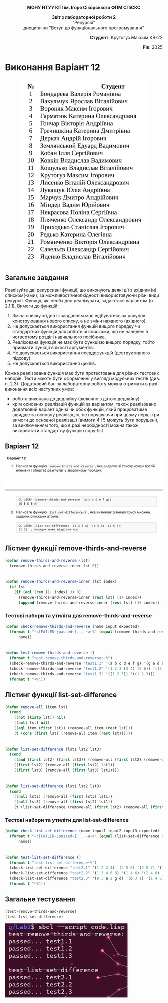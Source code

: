<p align="center"><b>МОНУ НТУУ КПІ ім. Ігоря Сікорського ФПМ СПіСКС</b></p>
<p align="center">
<b>Звіт з лабораторної роботи 2</b><br/>
"Рекурсія"<br/>
дисципліни "Вступ до функціонального програмування"
</p>
<p align="right"><b>Студент</b>: Крутогуз Максим КВ-22</p>
<p align="right"><b>Рік</b>: 2025</p>

# Виконання Варіант 12
<p align="center">
<img src="img/variants.png">
</p>


## Загальне завдання
Реалізуйте дві рекурсивні функції, що виконують деякі дії з вхідним(и) списком(-ами), за
можливості/необхідності використовуючи різні види рекурсії. Функції, які необхідно
реалізувати, задаються варіантом (п. 2.1.1). Вимоги до функцій:

1. Зміна списку згідно із завданням має відбуватись за рахунок конструювання нового
списку, а не зміни наявного (вхідного).
2. Не допускається використання функцій вищого порядку чи стандартних функцій
для роботи зі списками, що не наведені в четвертому розділі навчального
посібника.
3. Реалізована функція не має бути функцією вищого порядку, тобто приймати функції
в якості аргументів.
4. Не допускається використання псевдофункцій (деструктивного підходу).
5. Не допускається використання циклів.

Кожна реалізована функція має бути протестована для різних тестових наборів. Тести
мають бути оформленні у вигляді модульних тестів (див. п. 2.3).
Додатковий бал за лабораторну роботу можна отримати в разі виконання всіх наступних
умов:

* робота виконана до дедлайну (включно з датою дедлайну)
* крім основних реалізацій функцій за варіантом, також реалізовано додатковий
варіант однієї чи обох функцій, який працюватиме швидше за основну реалізацію,
не порушуючи при цьому перші три вимоги до основної реалізації (вимоги 4 і 5
можуть бути порушені), за виключенням того, що в разі необхідності можна також
використати стандартну функцію copy-list
## Варіант 12
<img src="img/12variant.png" />

## Лістинг функції remove-thirds-and-reverse
```lisp
(defun remove-thirds-and-reverse (lst)
  (remove-thirds-and-reverse-inner lst 0))


(defun remove-thirds-and-reverse-inner (lst index)
  (if lst
    (if (eql (rem (1+ index) 3) 0)
      (remove-thirds-and-reverse-inner (rest lst) (1+ index))
      (append (remove-thirds-and-reverse-inner (rest lst) (1+ index)) (list (first lst))))))
```
### Тестові набори та утиліти для remove-thirds-and-reverse
```lisp
(defun check-remove-thirds-and-reverse (name input expected)
  (format t "~:[FAILED~;passed~]... ~a~%" (equal (remove-thirds-and-reverse input) expected)
	  name))


(defun test-remove-thirds-and-reverse ()
  (format t "test-remove-thirds-and-reverse:~%")
  (check-remove-thirds-and-reverse "test1.1" '(a b c d e f g) '(g e d b a))
  (check-remove-thirds-and-reverse "test1.2" '(1 2 3 (3 4) (5 6)) '((5 6) (3 4) 2 1))
  (check-remove-thirds-and-reverse "test1.3" '((1 2 3)) '((1 2 3)))
  (format t "~%"))
```
## Лістинг функції list-set-difference
```lisp
(defun remove-all (item lst)
  (cond
    ((not (listp lst)) nil)
    ((null lst) nil)
    ((eql item (first lst)) (remove-all item (rest lst)))
    (t (cons (first lst) (remove-all item (rest lst))))))


(defun list-set-difference (lst1 lst2 lst3)
  (cond
    ((and (first lst2) (first lst3)) (remove-all (first lst2) (remove-all (first lst3) lst1)))
    ((first lst2) (remove-all (first lst2) lst1))
    ((first lst3) (remove-all (first lst3) lst1))))


(defun list-set-difference (lst1 lst2 lst3)
  (cond
    ((null lst2) (remove-all (first lst3) lst1))
    ((null lst3) (remove-all (first lst2) lst1))
    (t (list-set-difference (remove-all (first lst2) (remove-all (first lst3) lst1)) (rest lst2) (rest lst3)))))
```
### Тестові набори та утиліти для list-set-difference
```lisp
(defun check-list-set-difference (name input1 input2 input3 expected)
  (format t "~:[FAILED~;passed~]... ~a~%" (equal (list-set-difference input1 input2 input3) expected)
	  name))


(defun test-list-set-difference ()
  (format t "test-list-set-difference~%")
  (check-list-set-difference "test2.1" '(1 2 3 4) '(4 5 6) '(2 5 7) '(1 3))
  (check-list-set-difference "test2.2" '(1 3 4 6 8) '(1 4 6) '(2 4 6) '(3 8))
  (check-list-set-difference "test2.3" '(9 3 a 2 g d) '(d 3 1) '(1 4 6) '(9 a 2 g))
  (format t "~%"))
```

## Загальне тестування
```lisp
(test-remove-thirds-and-reverse)
(test-list-set-difference)
```

<img src="img/unit_test_result.png" />
